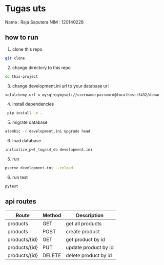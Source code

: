 # Tugas uts

Nama : Raja Saputera
NIM : 120140228

## how to run

1. clone this repo

```bash
git clone
```

2. change directory to this repo

```bash
cd this-project
```

3.  change development.ini url to your database url

```bash
sqlalchemy.url = mysql+pymysql://username:password@localhost:5432/dbname
```

4. install dependencies

```bash
 pip install -e .
```

5. migrate database

```bash
alembic -c development.ini upgrade head
```

6. load database

```bash
initialize_pwl_tugas4_db development.ini
```

5. run

```bash
pserve development.ini --reload
```

6. run test

```bash
pytest
```

## api routes

| Route         | Method | Description          |
| ------------- | ------ | -------------------- |
| products      | GET    | get all products     |
| products      | POST   | create product       |
| products/{id} | GET    | get product by id    |
| products/{id} | PUT    | update product by id |
| products/{id} | DELETE | delete product by id |
